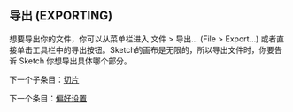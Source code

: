 ## 导出 (EXPORTING)

想要导出你的文件，你可以从菜单栏进入 文件 > 导出… (File > Export…) 或者直接单击工具栏中的导出按钮。Sketch的画布是无限的，所以导出文件时，你要告诉 Sketch 你想导出具体哪个部分。


下一个子条目：[切片](http://www.bohemiancoding.com/sketch/help/manual/exporting/creating-slices/)

下一个条目：[偏好设置](http://www.bohemiancoding.com/sketch/help/manual/preferences/)